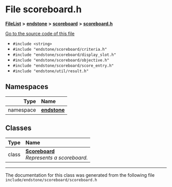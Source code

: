 

# File scoreboard.h



[**FileList**](files.md) **>** [**endstone**](dir_6cf277b678674f97c7a2b6b3b2447b33.md) **>** [**scoreboard**](dir_19c52f9ea81a2cf7449c80dcee80d6f0.md) **>** [**scoreboard.h**](scoreboard_8h.md)

[Go to the source code of this file](scoreboard_8h_source.md)



* `#include <string>`
* `#include "endstone/scoreboard/criteria.h"`
* `#include "endstone/scoreboard/display_slot.h"`
* `#include "endstone/scoreboard/objective.h"`
* `#include "endstone/scoreboard/score_entry.h"`
* `#include "endstone/util/result.h"`













## Namespaces

| Type | Name |
| ---: | :--- |
| namespace | [**endstone**](namespaceendstone.md) <br> |


## Classes

| Type | Name |
| ---: | :--- |
| class | [**Scoreboard**](classendstone_1_1Scoreboard.md) <br>_Represents a scoreboard._  |



















































------------------------------
The documentation for this class was generated from the following file `include/endstone/scoreboard/scoreboard.h`

